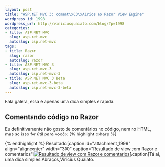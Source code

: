 ```yaml
--- 
layout: post
title: "ASP.NET MVC 3: coment\xC3\xA1rios no Razor View Engine"
wordpress_id: 1998
wordpress_url: http://viniciusquaiato.com/blog/?p=1998
categories: 
- title: ASP.NET MVC
  slug: asp-net-mvc
  autoslug: asp.net-mvc
tags: 
- title: Razor
  slug: razor
  autoslug: razor
- title: ASP.NET MVC 3
  slug: asp-net-mvc-3
  autoslug: asp.net-mvc-3
- title: ASP.NET MVC 3 Beta
  slug: asp-net-mvc-3-beta
  autoslug: asp.net-mvc-3-beta
---
```

Fala galera, essa é apenas uma dica simples e rápida.

## Comentando código no Razor
Eu definitivamente não gosto de comentários no código, nem no HTML, mas se isso for útil para vocês:
{% highlight csharp %}

{% endhighlight %}
Resultado:[caption id="attachment_1999" align="aligncenter" width="300" caption="Resultado de view com Razor e comentarios"][![Resultado de view com Razor e comentarios](http://viniciusquaiato.com/blog/wp-content/uploads/2010/10/Resultado-de-view-com-Razor-e-comentarios-300x173.png "Resultado de view com Razor e comentarios")](http://viniciusquaiato.com/blog/wp-content/uploads/2010/10/Resultado-de-view-com-Razor-e-comentarios.png)[/caption]Tá aí, uma dica simples.Abraços,Vinicius Quaiato.
